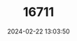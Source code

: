 ---
title: "16711"
category: "Peroryctes raffrayana"
draft: false
date: 2024-02-22 13:03:50
languages:
  French: ["Grand Péramèle"]
  English: ["Raffray's Bandicoot"]
---